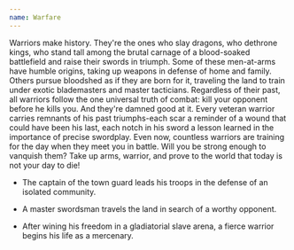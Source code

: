 ```yaml
---
name: Warfare
---
```


Warriors make history. They're the ones who slay dragons, who dethrone kings, who stand tall among the brutal carnage of a blood-soaked battlefield and raise their swords in triumph. Some of these men-at-arms have humble origins, taking up weapons in defense of home and family. Others pursue bloodshed as if they are born for it, traveling the land to train under exotic blademasters and master tacticians. Regardless of their past, all warriors follow the one universal truth of combat: kill your opponent before he kills you. And they're damned good at it. Every veteran warrior carries remnants of his past triumphs-each scar a reminder of a wound that could have been his last, each notch in his sword a lesson learned in the importance of precise swordplay. Even now, countless warriors are training for the day when they meet you in battle. Will you be strong enough to vanquish them? Take up arms, warrior, and prove to the world that today is not your day to die!

* The captain of the town guard leads his troops in the defense of an isolated community.

* A master swordsman travels the land in search of a worthy opponent.

* After wining his freedom in a gladiatorial slave arena, a fierce warrior begins his life as a mercenary.